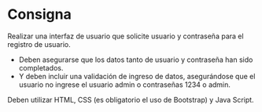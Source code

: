# Consigna

Realizar una interfaz de usuario que solicite usuario y contraseña para el registro de usuario.

* Deben asegurarse que los datos tanto de usuario y contraseña han sido completados.
* Y deben incluir una validación de ingreso de datos, asegurándose que el usuario no ingrese el usuario admin o contraseñas 1234 o admin.

Deben utilizar HTML, CSS (es obligatorio el uso de Bootstrap) y Java Script.
